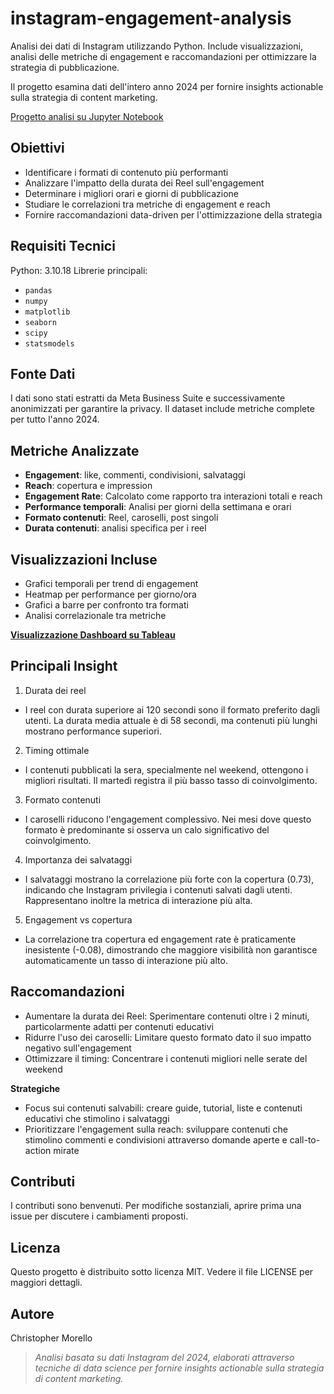 # instagram-engagement-analysis
Analisi dei dati di Instagram utilizzando Python. 
Include visualizzazioni, analisi delle metriche di engagement e raccomandazioni per ottimizzare la strategia di pubblicazione.

Il progetto esamina dati dell'intero anno 2024 per fornire insights actionable sulla strategia di content marketing.

[Progetto analisi su Jupyter Notebook](instagram_analysis.ipynb)

## Obiettivi

- Identificare i formati di contenuto più performanti
- Analizzare l'impatto della durata dei Reel sull'engagement
- Determinare i migliori orari e giorni di pubblicazione
- Studiare le correlazioni tra metriche di engagement e reach
- Fornire raccomandazioni data-driven per l'ottimizzazione della strategia

## Requisiti Tecnici

Python: 3.10.18
Librerie principali:

- `pandas`
- `numpy`
- `matplotlib`
- `seaborn`
- `scipy`
- `statsmodels`

## Fonte Dati
I dati sono stati estratti da Meta Business Suite e successivamente anonimizzati per garantire la privacy. Il dataset include metriche complete per tutto l'anno 2024.

## Metriche Analizzate

- **Engagement**: like, commenti, condivisioni, salvataggi
- **Reach**: copertura e impression
- **Engagement Rate**: Calcolato come rapporto tra interazioni totali e reach
- **Performance temporali**: Analisi per giorni della settimana e orari
- **Formato contenuti**: Reel, caroselli, post singoli
- **Durata contenuti**: analisi specifica per i reel

## Visualizzazioni Incluse

- Grafici temporali per trend di engagement
- Heatmap per performance per giorno/ora
- Grafici a barre per confronto tra formati
- Analisi correlazionale tra metriche

[**Visualizzazione Dashboard su Tableau**](https://public.tableau.com/views/AnalisiInstagram/Formatodipubblicazione?:language=it-IT&:sid=&:redirect=auth&:display_count=n&:origin=viz_share_link)


## Principali Insight
1. Durata dei reel
- I reel con durata superiore ai 120 secondi sono il formato preferito dagli utenti. La durata media attuale è di 58 secondi, ma contenuti più lunghi mostrano performance superiori.
2. Timing ottimale
- I contenuti pubblicati la sera, specialmente nel weekend, ottengono i migliori risultati. Il martedì registra il più basso tasso di coinvolgimento.
3. Formato contenuti
- I caroselli riducono l'engagement complessivo. Nei mesi dove questo formato è predominante si osserva un calo significativo del coinvolgimento.
4. Importanza dei salvataggi
- I salvataggi mostrano la correlazione più forte con la copertura (0.73), indicando che Instagram privilegia i contenuti salvati dagli utenti. Rappresentano inoltre la metrica di interazione più alta.
5. Engagement vs copertura
- La correlazione tra copertura ed engagement rate è praticamente inesistente (-0.08), dimostrando che maggiore visibilità non garantisce automaticamente un tasso di interazione più alto.
## Raccomandazioni

- Aumentare la durata dei Reel: Sperimentare contenuti oltre i 2 minuti, particolarmente adatti per contenuti educativi
- Ridurre l'uso dei caroselli: Limitare questo formato dato il suo impatto negativo sull'engagement
- Ottimizzare il timing: Concentrare i contenuti migliori nelle serate del weekend

**Strategiche**

- Focus sui contenuti salvabili: creare guide, tutorial, liste e contenuti educativi che stimolino i salvataggi
- Prioritizzare l'engagement sulla reach: sviluppare contenuti che stimolino commenti e condivisioni attraverso domande aperte e call-to-action mirate

## Contributi
I contributi sono benvenuti. Per modifiche sostanziali, aprire prima una issue per discutere i cambiamenti proposti.
## Licenza
Questo progetto è distribuito sotto licenza MIT. Vedere il file LICENSE per maggiori dettagli.
## Autore
Christopher Morello

>_Analisi basata su dati Instagram del 2024, elaborati attraverso tecniche di data science per fornire insights actionable sulla strategia di content marketing._
